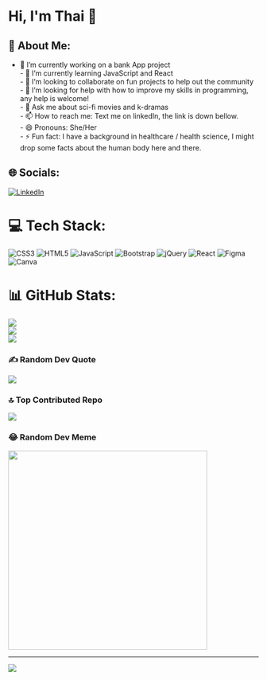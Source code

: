 # Hi, I'm Thai 👋

## 💫 About Me:
- 🔭 I’m currently working on a bank App project<br>- 🌱 I’m currently learning JavaScript and React<br>- 👯 I’m looking to collaborate on fun projects to help out the community<br>- 🤔 I’m looking for help with how to improve my skills in programming, any help is welcome!<br>- 💬 Ask me about sci-fi movies and k-dramas<br>- 📫 How to reach me: Text me on linkedIn, the link is down bellow.<br>- 😄 Pronouns: She/Her<br>- ⚡ Fun fact: I have a background in healthcare / health science, I might drop some facts about the human body here and there.


## 🌐 Socials:
[![LinkedIn](https://img.shields.io/badge/LinkedIn-%230077B5.svg?logo=linkedin&logoColor=white)](https://linkedin.com/in/https://www.linkedin.com/in/thaina-oliveira-goncalves/) 

# 💻 Tech Stack:
![CSS3](https://img.shields.io/badge/css3-%231572B6.svg?style=for-the-badge&logo=css3&logoColor=white) ![HTML5](https://img.shields.io/badge/html5-%23E34F26.svg?style=for-the-badge&logo=html5&logoColor=white) ![JavaScript](https://img.shields.io/badge/javascript-%23323330.svg?style=for-the-badge&logo=javascript&logoColor=%23F7DF1E) ![Bootstrap](https://img.shields.io/badge/bootstrap-%238511FA.svg?style=for-the-badge&logo=bootstrap&logoColor=white) ![jQuery](https://img.shields.io/badge/jquery-%230769AD.svg?style=for-the-badge&logo=jquery&logoColor=white) ![React](https://img.shields.io/badge/react-%2320232a.svg?style=for-the-badge&logo=react&logoColor=%2361DAFB) ![Figma](https://img.shields.io/badge/figma-%23F24E1E.svg?style=for-the-badge&logo=figma&logoColor=white) ![Canva](https://img.shields.io/badge/Canva-%2300C4CC.svg?style=for-the-badge&logo=Canva&logoColor=white)
# 📊 GitHub Stats:
![](https://github-readme-stats.vercel.app/api?username=Thaina-Oliveira&theme=dark&hide_border=false&include_all_commits=false&count_private=false)<br/>
![](https://github-readme-streak-stats.herokuapp.com/?user=Thaina-Oliveira&theme=dark&hide_border=false)<br/>
![](https://github-readme-stats.vercel.app/api/top-langs/?username=Thaina-Oliveira&theme=dark&hide_border=false&include_all_commits=false&count_private=false&layout=compact)

### ✍️ Random Dev Quote
![](https://quotes-github-readme.vercel.app/api?type=horizontal&theme=radical)

### 🔝 Top Contributed Repo
![](https://github-contributor-stats.vercel.app/api?username=Thaina-Oliveira&limit=5&theme=dark&combine_all_yearly_contributions=true)

### 😂 Random Dev Meme
<img src='https://memer-new.vercel.app/' style="height: 400px;"/>

---
[![](https://visitcount.itsvg.in/api?id=Thaina-Oliveira&icon=0&color=0)](https://visitcount.itsvg.in)

<!-- Proudly created with GPRM ( https://gprm.itsvg.in ) -->

